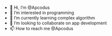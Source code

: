 - 👋 Hi, I’m @Apcodus
- 👀 I’m interested in programming
- 🌱 I’m currently learning complex algorithm
- 💞️ I’m looking to collaborate on app development
- 📫 How to reach me @Apcodus

<!---
Topcodap/Topcodap is a ✨ special ✨ repository because its `README.md` (this file) appears on your GitHub profile.
You can click the Preview link to take a look at your changes.
--->
